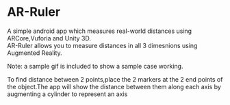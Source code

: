 # AR-Ruler
A simple android app which measures real-world distances using ARCore,Vuforia and Unity 3D.                                                     
AR-Ruler allows you to measure distances in all 3 dimesnions using Augmented Reality.    

Note: a sample gif is included to show a sample case working.    

To find distance between 2 points,place the 2 markers at the 2 end points of the object.The app will show the distance between them along each axis by augmenting a cylinder to represent an axis
